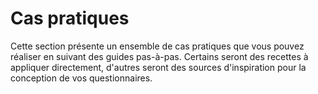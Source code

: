 # Cas pratiques

Cette section présente un ensemble de cas pratiques que vous pouvez réaliser en suivant des guides pas-à-pas. Certains seront des recettes à appliquer directement, d'autres seront des sources d'inspiration pour la conception de vos questionnaires.
